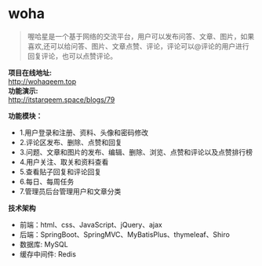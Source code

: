 # woha

> 喔哈星是一个基于网络的交流平台，用户可以发布问答、文章、图片，如果喜欢,还可以给问答、图片、文章点赞、评论，评论可以@评论的用户进行回复评论，也可以点赞评论。


**项目在线地址:**<br>
<a href="http://wohaqeem.top" target="_blank">http://wohaqeem.top</a><br>
**功能演示:**<br>
<a href="http://itstarqeem.space/blogs/79" target="_blank">http://itstarqeem.space/blogs/79</a><br>

**功能模块：**

- 1.用户登录和注册、资料、头像和密码修改
- 2.评论区发布、删除、点赞和回复
- 3.问题、文章和图片的发布、编辑、删除、浏览、点赞和评论以及点赞排行榜
- 4.用户关注、取关和资料查看
- 5.查看贴子回复和评论回复
- 6.每日、每周任务
- 7.管理员后台管理用户和文章分类

**技术架构**

- 前端：html、css、JavaScript、jQuery、ajax
- 后端：SpringBoot、SpringMVC、MyBatisPlus、thymeleaf、Shiro
- 数据库: MySQL
- 缓存中间件: Redis


